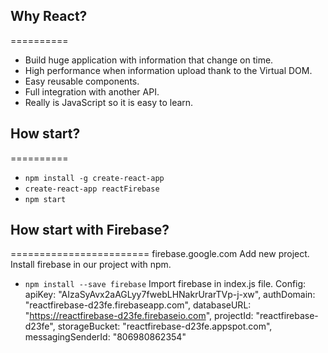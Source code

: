 ## Why React?
==========
- Build huge application with information that change on time.
- High performance when information upload thank to the Virtual DOM.
- Easy reusable components.
- Full integration with another API.
- Really is JavaScript so it is easy to learn.

## How start?
==========
* `npm install -g create-react-app`
* `create-react-app reactFirebase`
* `npm start`

## How start with Firebase?
========================
firebase.google.com
Add new project.
Install firebase in our project with npm.
* `npm install --save firebase`
Import firebase in index.js file.
Config:
apiKey: "AIzaSyAvx2aAGLyy7fwebLHNakrUrarTVp-j-xw",
authDomain: "reactfirebase-d23fe.firebaseapp.com",
databaseURL: "https://reactfirebase-d23fe.firebaseio.com",
projectId: "reactfirebase-d23fe",
storageBucket: "reactfirebase-d23fe.appspot.com",
messagingSenderId: "806980862354"